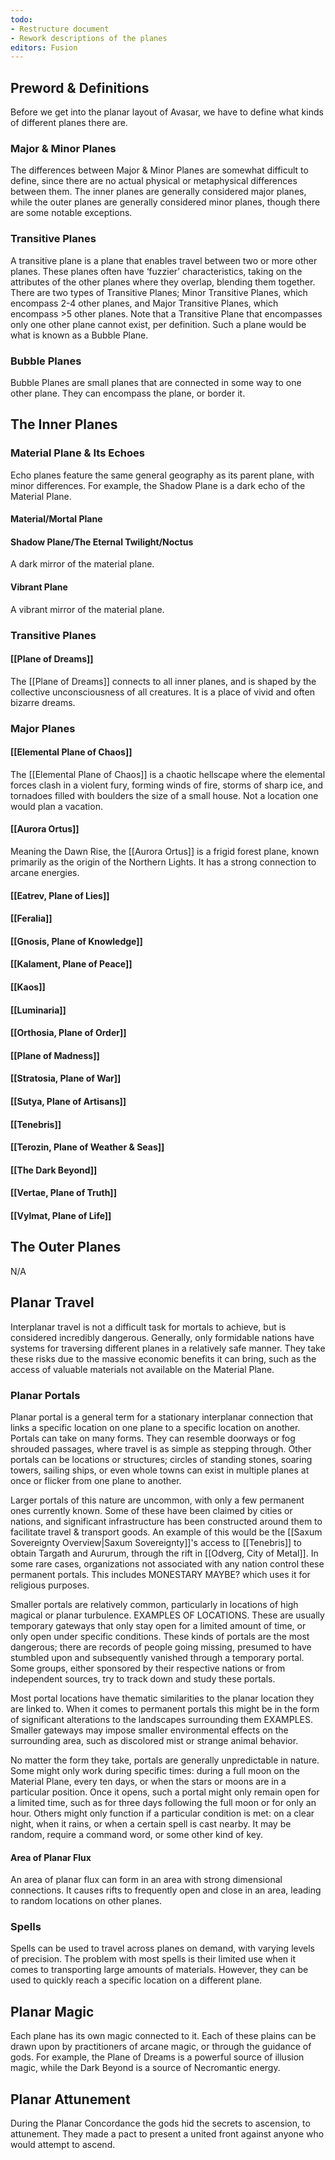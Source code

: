 ```yaml
---
todo:
- Restructure document
- Rework descriptions of the planes
editors: Fusion
---
```

## Preword & Definitions
Before we get into the planar layout of Avasar, we have to define what kinds of different planes there are.
### Major & Minor Planes
The differences between Major & Minor Planes are somewhat difficult to define, since there are no actual physical or metaphysical differences between them. The inner planes are generally considered major planes, while the outer planes are generally considered minor planes, though there are some notable exceptions.
### Transitive Planes
A transitive plane is a plane that enables travel between two or more other planes. These planes often have ‘fuzzier’ characteristics, taking on the attributes of the other planes where they overlap, blending them together. There are two types of Transitive Planes; Minor Transitive Planes, which encompass 2-4 other planes, and Major Transitive Planes, which encompass >5 other planes. Note that a Transitive Plane that encompasses only one other plane cannot exist, per definition. Such a plane would be what is known as a Bubble Plane.
### Bubble Planes
Bubble Planes are small planes that are connected in some way to one other plane. They can encompass the plane, or border it.
## The Inner Planes
### Material Plane & Its Echoes
Echo planes feature the same general geography as its parent plane, with minor differences. For example, the Shadow Plane is a dark echo of the Material Plane.
#### Material/Mortal Plane
#### Shadow Plane/The Eternal Twilight/Noctus
A dark mirror of the material plane.
#### Vibrant Plane
A vibrant mirror of the material plane.
### Transitive Planes
#### [[Plane of Dreams]]
The [[Plane of Dreams]] connects to all inner planes, and is shaped by the collective unconsciousness of all creatures. It is a place of vivid and often bizarre dreams.
### Major Planes
#### [[Elemental Plane of Chaos]]
The [[Elemental Plane of Chaos]] is a chaotic hellscape where the elemental forces clash in a violent fury, forming winds of fire, storms of sharp ice, and tornadoes filled with boulders the size of a small house. Not a location one would plan a vacation.
#### [[Aurora Ortus]]
Meaning the Dawn Rise, the [[Aurora Ortus]] is a frigid forest plane, known primarily as the origin of the Northern Lights. It has a strong connection to arcane energies.
#### [[Eatrev, Plane of Lies]]
#### [[Feralia]]
#### [[Gnosis, Plane of Knowledge]]
#### [[Kalament, Plane of Peace]]
#### [[Kaos]]
#### [[Luminaria]]
#### [[Orthosia, Plane of Order]]
#### [[Plane of Madness]]
#### [[Stratosia, Plane of War]]
#### [[Sutya, Plane of Artisans]]
#### [[Tenebris]]
#### [[Terozin, Plane of Weather & Seas]]
#### [[The Dark Beyond]]
#### [[Vertae, Plane of Truth]]
#### [[Vylmat, Plane of Life]]
## The Outer Planes
N/A
## Planar Travel
Interplanar travel is not a difficult task for mortals to achieve, but is considered incredibly dangerous. Generally, only formidable nations have systems for traversing different planes in a relatively safe manner. They take these risks due to the massive economic benefits it can bring, such as the access of valuable materials not available on the Material Plane.
### Planar Portals
Planar portal is a general term for a stationary interplanar connection that links a specific location on one plane to a specific location on another. Portals can take on many forms. They can resemble doorways or fog shrouded passages, where travel is as simple as stepping through. Other portals can be locations or structures; circles of standing stones, soaring towers, sailing ships, or even whole towns can exist in multiple planes at once or flicker from one plane to another.

Larger portals of this nature are uncommon, with only a few permanent ones currently known. Some of these have been claimed by cities or nations, and significant infrastructure has been constructed around them to facilitate travel & transport goods. An example of this would be the [[Saxum Sovereignty Overview|Saxum Sovereignty]]'s access to [[Tenebris]] to obtain Targath and Aururum, through the rift in [[Odverg, City of Metal]]. In some rare cases, organizations not associated with any nation control these permanent portals. This includes MONESTARY MAYBE? which uses it for religious purposes.

Smaller portals are relatively common, particularly in locations of high magical or planar turbulence. EXAMPLES OF LOCATIONS. These are usually temporary gateways that only stay open for a limited amount of time, or only open under specific conditions. These kinds of portals are the most dangerous; there are records of people going missing, presumed to have stumbled upon and subsequently vanished through a temporary portal. Some groups, either sponsored by their respective nations or from independent sources, try to track down and study these portals.

Most portal locations have thematic similarities to the planar location they are linked to. When it comes to permanent portals this might be in the form of significant alterations to the landscapes surrounding them EXAMPLES. Smaller gateways may impose smaller environmental effects on the surrounding area, such as discolored mist or strange animal behavior.

No matter the form they take, portals are generally unpredictable in nature. Some might only work during specific times: during a full moon on the Material Plane, every ten days, or when the stars or moons are in a particular position. Once it opens, such a portal might only remain open for a limited time, such as for three days following the full moon or for only an hour. Others might only function if a particular condition is met: on a clear night, when it rains, or when a certain spell is cast nearby. It may be random, require a command word, or some other kind of key.
#### Area of Planar Flux
An area of planar flux can form in an area with strong dimensional connections. It causes rifts to frequently open and close in an area, leading to random locations on other planes.
### Spells
Spells can be used to travel across planes on demand, with varying levels of precision. The problem with most spells is their limited use when it comes to transporting large amounts of materials. However, they can be used to quickly reach a specific location on a different plane.
## Planar Magic
Each plane has its own magic connected to it. Each of these plains can be drawn upon by practitioners of arcane magic, or through the guidance of gods. For example, the Plane of Dreams is a powerful source of illusion magic, while the Dark Beyond is a source of Necromantic energy.
## Planar Attunement
During the Planar Concordance the gods hid the secrets to ascension, to attunement. They made a pact to present a united front against anyone who would attempt to ascend.